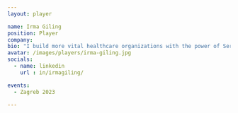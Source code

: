 ```yaml
---
layout: player

name: Irma Giling
position: Player
company: 
bio: "I build more vital healthcare organizations with the power of Serious Play"
avatar: /images/players/irma-giling.jpg
socials:
  - name: linkedin
    url : in/irmagiling/

events:
  - Zagreb 2023

---
```

